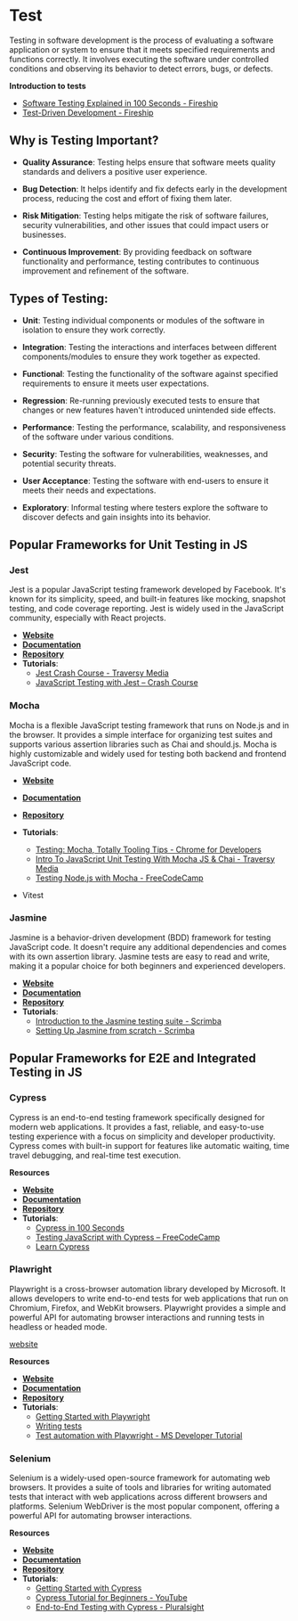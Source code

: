 # Test

Testing in software development is the process of evaluating a software application or system to ensure that it meets specified requirements and functions correctly. It involves executing the software under controlled conditions and observing its behavior to detect errors, bugs, or defects.

**Introduction to tests**

- [Software Testing Explained in 100 Seconds - Fireship](https://www.youtube.com/watch?v=u6QfIXgjwGQ)
- [Test-Driven Development - Fireship](https://www.youtube.com/watch?v=Jv2uxzhPFl4)

## Why is Testing Important?

- **Quality Assurance**: Testing helps ensure that software meets quality standards and delivers a positive user experience.

- **Bug Detection**: It helps identify and fix defects early in the development process, reducing the cost and effort of fixing them later.

- **Risk Mitigation**: Testing helps mitigate the risk of software failures, security vulnerabilities, and other issues that could impact users or businesses.

- **Continuous Improvement**: By providing feedback on software functionality and performance, testing contributes to continuous improvement and refinement of the software.

## Types of Testing:

- **Unit**: Testing individual components or modules of the software in isolation to ensure they work correctly.

- **Integration**: Testing the interactions and interfaces between different components/modules to ensure they work together as expected.

- **Functional**: Testing the functionality of the software against specified requirements to ensure it meets user expectations.

- **Regression**: Re-running previously executed tests to ensure that changes or new features haven't introduced unintended side effects.

- **Performance**: Testing the performance, scalability, and responsiveness of the software under various conditions.

- **Security**: Testing the software for vulnerabilities, weaknesses, and potential security threats.

- **User Acceptance**: Testing the software with end-users to ensure it meets their needs and expectations.

- **Exploratory**: Informal testing where testers explore the software to discover defects and gain insights into its behavior.

## Popular Frameworks for Unit Testing in JS

### Jest

Jest is a popular JavaScript testing framework developed by Facebook. It's known for its simplicity, speed, and built-in features like mocking, snapshot testing, and code coverage reporting. Jest is widely used in the JavaScript community, especially with React projects.

- [**Website**](https://jestjs.io/)
- [**Documentation**](https://jestjs.io/docs/)
- [**Repository**](https://github.com/jestjs/jest)
- **Tutorials**:
  - [Jest Crash Course - Traversy Media](https://www.youtube.com/watch?v=7r4xVDI2vho)
  - [JavaScript Testing with Jest – Crash Course](https://www.youtube.com/watch?v=IPiUDhwnZxA)

### Mocha

Mocha is a flexible JavaScript testing framework that runs on Node.js and in the browser. It provides a simple interface for organizing test suites and supports various assertion libraries such as Chai and should.js. Mocha is highly customizable and widely used for testing both backend and frontend JavaScript code.

- [**Website**](https://mochajs.org/)
- [**Documentation**](https://mochajs.org/)
- [**Repository**](https://github.com/mochajs/mocha)
- **Tutorials**:

  - [Testing: Mocha, Totally Tooling Tips - Chrome for Developers](https://www.youtube.com/watch?v=L48AjLVgXS4)
  - [Intro To JavaScript Unit Testing With Mocha JS & Chai - Traversy Media](https://www.youtube.com/watch?v=MLTRHc5dk6s)
  - [Testing Node.js with Mocha - FreeCodeCamp](https://www.youtube.com/watch?v=Bs68k6xfR3E)

- Vitest

### Jasmine

Jasmine is a behavior-driven development (BDD) framework for testing JavaScript code. It doesn't require any additional dependencies and comes with its own assertion library. Jasmine tests are easy to read and write, making it a popular choice for both beginners and experienced developers.

- [**Website**](https://jasmine.github.io/)
- [**Documentation**](https://jasmine.github.io/pages/getting_started.html)
- [**Repository**](https://github.com/jasmine/jasmine-npm)
- **Tutorials**:
  - [Introduction to the Jasmine testing suite - Scrimba](https://www.youtube.com/watch?v=QRV8l607H5I)
  - [Setting Up Jasmine from scratch - Scrimba](https://www.youtube.com/watch?v=qvgO4yzA5Lc)

## Popular Frameworks for E2E and Integrated Testing in JS

### Cypress

Cypress is an end-to-end testing framework specifically designed for modern web applications. It provides a fast, reliable, and easy-to-use testing experience with a focus on simplicity and developer productivity. Cypress comes with built-in support for features like automatic waiting, time travel debugging, and real-time test execution.

**Resources**

- [**Website**](https://www.cypress.io/)
- [**Documentation**](https://docs.cypress.io/)
- [**Repository**](https://github.com/cypress-io/cypress)
- **Tutorials**:
  - [Cypress in 100 Seconds](https://www.youtube.com/watch?v=BQqzfHQkREo)
  - [Testing JavaScript with Cypress – FreeCodeCamp](https://www.youtube.com/watch?v=u8vMu7viCm8)
  - [Learn Cypress](https://learn.cypress.io/)

### Plawright

Playwright is a cross-browser automation library developed by Microsoft. It allows developers to write end-to-end tests for web applications that run on Chromium, Firefox, and WebKit browsers. Playwright provides a simple and powerful API for automating browser interactions and running tests in headless or headed mode.

[website](https://playwright.dev/)

**Resources**

- [**Website**](https://playwright.dev/)
- [**Documentation**](https://playwright.dev/docs/)
- [**Repository**](https://github.com/microsoft/playwright)
- **Tutorials**:
  - [Getting Started with Playwright](https://www.youtube.com/watch?v=Xz6lhEzgI5I)
  - [Writing tests](https://playwright.dev/docs/writing-tests)
  - [Test automation with Playwright - MS Developer Tutorial](https://www.youtube.com/watch?v=1yaqKDHhktI)

### Selenium

Selenium is a widely-used open-source framework for automating web browsers. It provides a suite of tools and libraries for writing automated tests that interact with web applications across different browsers and platforms. Selenium WebDriver is the most popular component, offering a powerful API for automating browser interactions.

**Resources**

- [**Website**](https://www.selenium.dev/)
- [**Documentation**](https://www.selenium.dev/documentation/)
- [**Repository**](https://github.com/SeleniumHQ/selenium)
- **Tutorials**:
  - [Getting Started with Cypress]()
  - [Cypress Tutorial for Beginners - YouTube]()
  - [End-to-End Testing with Cypress - Pluralsight]()
